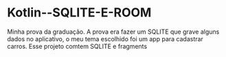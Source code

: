 # Kotlin--SQLITE-E-ROOM

Minha prova da graduação.
A prova era fazer um SQLITE que grave alguns dados no aplicativo, o meu tema escolhido foi um app para cadastrar carros.
Esse projeto comtem SQLITE e fragments 
